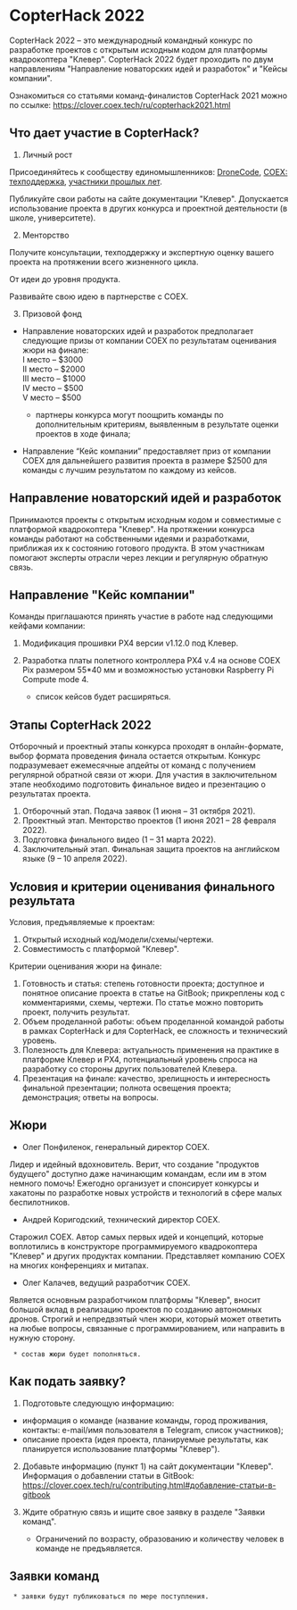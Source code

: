 # CopterHack 2022

CopterHack 2022 – это международный командный конкурс по разработке проектов с открытым исходным кодом для платформы квадрокоптера "Клевер". CopterHack 2022 будет проходить по двум направлениям "Направление новаторских идей и разработок" и "Кейсы компании".

Ознакомиться со статьями команд-финалистов CopterHack 2021 можно по ссылке: https://clover.coex.tech/ru/copterhack2021.html

## Что дает участие в CopterHack?

1. Личный рост

Присоединяйтесь к сообществу единомышленников: [DroneCode](https://t.me/DroneCode), [COEX: техподдержка](https://t.me/COEXHelpdesk), [участники прошлых лет](https://t.me/CopterHack).

Публикуйте свои работы на сайте документации "Клевер". 
Допускается использование проекта в других конкурса и проектной деятельности (в школе, университете).

2. Менторство 

Получите консультации, техподдержку и экспертную оценку вашего проекта на протяжении всего жизненного цикла. 

От идеи до уровня продукта.

Развивайте свою идею в партнерстве с COEX.

3. Призовой фонд

  * Направление новаторских идей и разработок предполагает следующие призы от компании COEX по результатам оценивания жюри на финале:  
  I место – $3000   
  II место – $2000   
  III место – $1000   
  IV место – $500   
  V место – $500 

     * партнеры конкурса могут поощрить команды по дополнительным критериям, выявленным в результате оценки проектов в ходе финала;

  * Направление “Кейс компании” предоставляет приз от компании COEX для дальнейшего развития проекта в размере $2500 для команды с лучшим результатом по каждому из кейсов.

## Направление новаторский идей и разработок

Принимаются  проекты с открытым исходным кодом и совместимые с платформой квадрокоптера "Клевер". На протяжении конкурса команды работают на собственными идеями и разработками, приближая их к состоянию готового продукта. В этом участникам помогают эксперты отрасли через лекции и регулярную обратную связь.

## Направление "Кейс компании"

Команды приглашаются принять участие в работе над следующими кейфами компании:

1. Модификация прошивки PX4 версии v1.12.0 под Клевер.

2. Разработка платы полетного контроллера PX4 v.4 на основе COEX Pix размером 55*40 мм и возможностью установки Raspberry Pi Compute mode 4.

     * список кейсов будет расширяться.
 
## Этапы CopterHack 2022

Отборочный и проектный этапы конкурса проходят в онлайн-формате, выбор формата проведения финала остается открытым. Конкурс подразумевает ежемесячные апдейты от команд с получением регулярной обратной связи от жюри. Для участия в заключительном этапе необходимо подготовить финальное видео и презентацию о результатах проекта.

1. Отборочный этап. Подача заявок (1 июня – 31 октября 2021).
2. Проектный этап. Менторство проектов (1 июня 2021 – 28 февраля 2022).
3. Подготовка финального видео (1 – 31 марта 2022).
4. Заключительный этап. Финальная защита проектов на английском языке (9 – 10 апреля 2022).

## Условия и критерии оценивания финального результата

Условия, предъявляемые к проектам:
1. Открытый исходный код/модели/схемы/чертежи.
2. Совместимость с платформой "Клевер".

Критерии оценивания жюри на финале: 
1. Готовность и статья: степень готовности проекта; доступное и понятное описание проекта в статье на GitBook; прикреплены код с комментариями, схемы, чертежи. По статье можно повторить проект, получить результат.
2. Объем проделанной работы: объем проделанной командой работы в рамках CopterHack и для CopterHack, ее сложность и технический уровень.
3. Полезность для Клевера: актуальность применения на практике в платформе Клевер и PX4, потенциальный уровень спроса на разработку со стороны других пользователей Клевера.
4. Презентация на финале: качество, зрелищность и интересность финальной презентации; полнота освещения проекта; демонстрация; ответы на вопросы.

## Жюри

  * Олег Понфиленок, генеральный директор COEX.
  

Лидер и идейный вдохновитель. Верит, что создание "продуктов будущего" доступно даже начинающим командам, если им в этом немного помочь! Ежегодно организует и спонсирует конкурсы и хакатоны по разработке новых устройств и технологий в сфере малых беспилотников.
  * Андрей Коригодский, технический директор COEX.
  

Старожил COEX. Автор самых первых идей и концепций, которые воплотились в конструкторе программируемого квадрокоптера "Клевер" и других продуктах компании. Представляет компанию COEX на многих конференциях и митапах.
  * Олег Калачев, ведущий разработчик COEX.
  

Является основным разработчиком платформы "Клевер", вносит большой вклад в реализацию проектов по созданию автономных дронов. Строгий и непредвзятый член жюри, который может ответить на любые вопросы, связанные с программированием, или направить в нужную сторону. 

     * состав жюри будет пополняться.

## Как подать заявку?

1. Подготовьте следующую информацию:
  * информация о команде (название команды, город проживания, контакты: e-mail/имя пользователя в Telegram, список участников);
  * описание проекта (идея проекта, планируемые результаты, как планируется использование платформы "Клевер").
2. Добавьте информацию (пункт 1) на сайт документации "Клевер". Информация о добавлении статьи в GitBook: https://clover.coex.tech/ru/contributing.html#добавление-статьи-в-gitbook 
3. Ждите обратную связь и ищите свое заявку в разделе "Заявки команд".

     * Ограничений по возрасту, образованию и количеству человек в команде не предъявляется.

## Заявки команд

     * заявки будут публиковаться по мере поступления.


